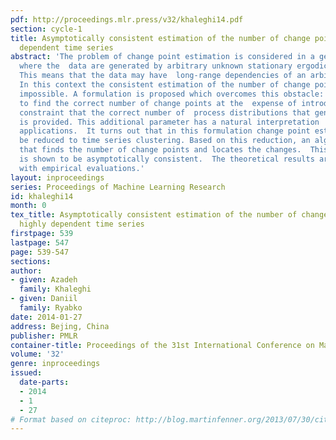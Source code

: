 ```yaml
---
pdf: http://proceedings.mlr.press/v32/khaleghi14.pdf
section: cycle-1
title: Asymptotically consistent estimation of the number of change points in highly
  dependent time series
abstract: 'The problem of change point estimation is considered in a general framework
  where the  data are generated by arbitrary unknown stationary ergodic process distributions.
  This means that the data may have  long-range dependencies of an arbitrary form.
  In this context the consistent estimation of the number of change points is provably
  impossible. A formulation is proposed which overcomes this obstacle:   it is possible
  to find the correct number of change points at the  expense of introducing the additional
  constraint that the correct number of  process distributions that generate the data
  is provided. This additional parameter has a natural interpretation  in many real-world
  applications.  It turns out that in this formulation change point estimation can
  be reduced to time series clustering. Based on this reduction, an algorithm is proposed
  that finds the number of change points and locates the changes.  This algorithm
  is shown to be asymptotically consistent.  The theoretical results are complemented
  with empirical evaluations.'
layout: inproceedings
series: Proceedings of Machine Learning Research
id: khaleghi14
month: 0
tex_title: Asymptotically consistent estimation of the number of change points in
  highly dependent time series
firstpage: 539
lastpage: 547
page: 539-547
sections: 
author:
- given: Azadeh
  family: Khaleghi
- given: Daniil
  family: Ryabko
date: 2014-01-27
address: Bejing, China
publisher: PMLR
container-title: Proceedings of the 31st International Conference on Machine Learning
volume: '32'
genre: inproceedings
issued:
  date-parts:
  - 2014
  - 1
  - 27
# Format based on citeproc: http://blog.martinfenner.org/2013/07/30/citeproc-yaml-for-bibliographies/
---
```

